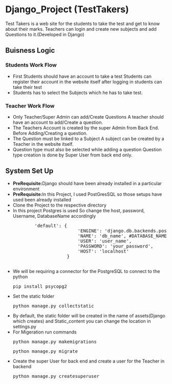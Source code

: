 # Django_Project (TestTakers)
  Test Takers is a web site for the students to take the test and get to know about their marks. Teachers can login and create new subjects and add Questions to it.(Developed in Django)
<div>
    <h2>Buisness Logic</h2>
    <h3>Students Work Flow</h3>
      <ul>
          <li>First Students should have an account to take a test Students can register their account in the website itself after logging in students can take their test</li>
          <li>Students has to select the Subjects which he has to take test.</li>
      </ul>
    <h3>Teacher Work Flow</h3>
        <ul>
            <li>Only Teacher/Super Admin can add/Create Questions A teacher should have an account to add/Create a question. </li>
            <li>The Teachers Account is created by the super Admin from Back End. Before Adding/Creating a question. </li>
            <li>The Question must be linked to a Subject A subject can be created by a Teacher in the website itself. </li>
            <li>Question type must also be selected while adding a question Question type creation is done by Super User from back end only.</li>
        </ul>
</div>
<div>
    <h2>System Set Up</h2>
    <ul>
        <li><b>PreRequisite:</b>Django should have been already installed in a particular environment</li>
        <li><b>PreRequisite:</b>In this Project, I used PostGresSQL so those setups have used been already installed</li>
        <li>Clone the Project to the respective directory</li>
        <li>In this project Postgres is used So change the host, password, Username, DatabaseName accordingly</li>
        <pre>
        'default': {
                        'ENGINE': 'django.db.backends.postgresql',
                        'NAME': 'db_name', #DATABASE_NAME
                        'USER': 'user_name',
                        'PASSWORD': 'your_password',
                        'HOST': 'localhost'
                    }
        </pre>
        <li>We will be requiring a connector for the PostgreSQL to connect to the python</li>
        <pre>pip install psycopg2</pre>
        <li>Set the static folder</li>
        <pre>python manage.py collectstatic</pre>
        <li>By default, the static folder will be created in the name of assets(Django which creates) and Static_content you can change the location in settings.py</li>
        <li>For Migeration run commands</li>
        <pre>python manage.py makemigrations</pre>
        <pre>python manage.py migrate</pre>
        <li>Create the super User for back end and create a user for the Teacher in backend</li>
        <pre>python manage.py createsuperuser</pre>
    </ul>
</div>
